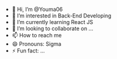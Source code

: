 - 👋 Hi, I’m @Youma06
- 👀 I’m interested in Back-End Developing
- 🌱 I’m currently learning React JS
- 💞️ I’m looking to collaborate on ...
- 📫 How to reach me 
- 😄 Pronouns: Sigma
- ⚡ Fun fact: ...

<!---
Youma06/Youma06 is a ✨ special ✨ repository because its `README.md` (this file) appears on your GitHub profile.
You can click the Preview link to take a look at your changes.
--->
